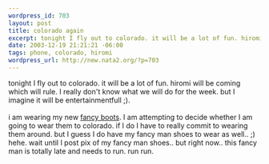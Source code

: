 ```yaml
--- 
wordpress_id: 703
layout: post
title: colorado again
excerpt: tonight I fly out to colorado. it will be a lot of fun. hiromi will be coming which will rule. I really don't know what we will do for the week. but I imagine it will be entertainmentfull ;).i am wearing my new fancy boots. I am attempting to decide whether I am going to w...
date: 2003-12-19 21:21:21 -06:00
tags: phone, colorado, hiromi
wordpress_url: http://new.nata2.org/?p=703
---
```

tonight I fly out to colorado. it will be a lot of fun. hiromi will be coming which will rule. I really don't know what we will do for the week. but I imagine it will be entertainmentfull ;).<br/><br/>i am wearing my new <a href="http://www.nata2.info/?path=pictures%2Fmisc%2Fphone_camera%2Fphotolog&amp;img=1071869172-t610(1).jpg">fancy boots</a>. I am attempting to decide whether I am going to wear them to colorado. if I do I have to really commit to wearing them around. but I guess I do have my fancy man shoes to wear as well.. ;) hehe. wait until I post pix of my fancy man shoes.. but right now.. this fancy man is totally late and needs to run. run run. 
